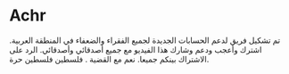 # Achr
تم تشكيل فريق لدعم الحسابات الجديدة لجميع الفقراء والضعفاء في المنطقة العربية. اشترك وأعجب ودعم وشارك هذا الفيديو مع جميع أصدقائي وأصدقائي. الرد على الاشتراك بينكم جميعا. نعم مع القضية . فلسطين فلسطين حرة.

